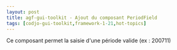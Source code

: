 ```yaml
---
layout: post
title: agf-gui-toolkit - Ajout du composant PeriodField
tags: [codjo-gui-toolkit,framework-1-21,hot-topics]
---
```

Ce composant permet la saisie d'une période valide (ex : 200711)